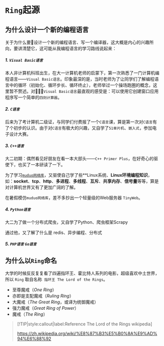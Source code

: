 # ```Ring```起源

## 为什么设计一个新的编程语言

关于为什么要设计一个新的编程语言、写一个编译器，这大概是内心的兴趣所向，要讲清楚它，这可能从我编程语言的学习路线说起来：

##### 1. ```Visual Basic语言```

本人非计算机科班出生，在大一计算机老师的启蒙下，第一次熟悉了一门计算机编程语言——```Visual Basic语言```。印象最深的是，当时老师为了让同学们了解编程语言中的循环（初始化、循环步长、循环终止），老师举过一个操场跑圈的概念，这里暂不赘述。对```Visual Basic语言```最直观的感受是：可以使用它创建窗口应用程序写一个简单的```四则计算器```。

##### 2. ```C语言```

后来为了考计算机二级证，与同学们付费报了一个```C语言```课，算是第一次对```C语言```有了个初步的认识。由于对```C语言```有极大的兴趣，又自学了```51单片机```、```嵌入式```，参加电子设计大赛。


##### 3. ```C++语言```

大二初期：偶然看见好朋友在看一本大部头——```C++ Primer Plus```，在好奇心的驱使下，也买了一本研读了一下。

为了学习[```muduo网络库```](https://github.com/chenshuo/muduo)，又驱使自己学了些**Linux系统、**Linux环境编程知识**，如：**socket**、**tcp**、**http**、**多进程**、**多线程**、**互斥**、**共享内存**、**信号量**等等，算是对计算机世界又有了更加广阔的了解。

在暑假模仿```muduo网络库```，差不多抄出一个轻量级的Web服务器 ```TinyWeb```。

##### 4. ```Python语言```

大二为了做一个分布式爬虫，又自学了Python、爬虫框架Scrapy

通过他，又了解了什么是 redis、异步编程、分布式

##### 5. ```PHP语言``` ```Go语言```



## 为什么以```Ring```命名

大学的时候反反复复看了四遍指环王、霍比特人系列的电影，超级喜欢中土世界，所以 ```Ring``` 取自名称``` 指环王 The Lord of the Rings```。

- 至尊魔戒（*One Ring*）
- 亦即是支配魔戒（*Ruling Ring*）
- 大魔戒（*The Great Ring*，或译为统御魔戒）
- 强力魔戒（*Great Ring of Power*）
- 魔戒（*The Ring*）


> [!TIP|style:callout|label:Reference The Lord of the Rings wikipedia]
> 
> https://zh.wikipedia.org/wiki/%E8%87%B3%E5%B0%8A%E9%AD%94%E6%88%92

